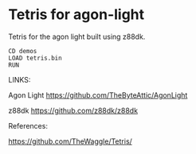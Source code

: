 Tetris for agon-light
=====================

Tetris for the agon light built using z88dk.



```
CD demos
LOAD tetris.bin
RUN
```



LINKS:

Agon Light https://github.com/TheByteAttic/AgonLight


z88dk https://github.com/z88dk/z88dk


References:


https://github.com/TheWaggle/Tetris/